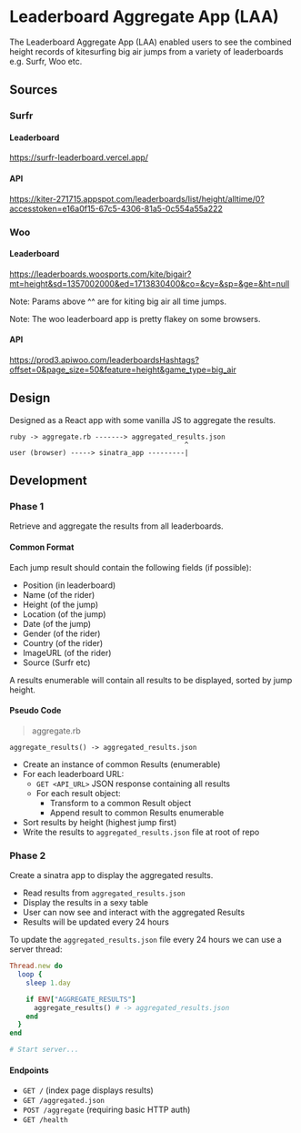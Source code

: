 
# Leaderboard Aggregate App (LAA)

The Leaderboard Aggregate App (LAA) enabled users to see the combined height records of kitesurfing big air jumps from a variety of leaderboards e.g. Surfr, Woo etc.

## Sources

### Surfr

#### Leaderboard

https://surfr-leaderboard.vercel.app/

#### API

https://kiter-271715.appspot.com/leaderboards/list/height/alltime/0?accesstoken=e16a0f15-67c5-4306-81a5-0c554a55a222

### Woo

#### Leaderboard

https://leaderboards.woosports.com/kite/bigair?mt=height&sd=1357002000&ed=1713830400&co=&cy=&sp=&ge=&ht=null

Note: Params above ^^ are for kiting big air all time jumps.

Note: The woo leaderboard app is pretty flakey on some browsers.

#### API

https://prod3.apiwoo.com/leaderboardsHashtags?offset=0&page_size=50&feature=height&game_type=big_air

## Design

Designed as a React app with some vanilla JS to aggregate the results.

```text
ruby -> aggregate.rb -------> aggregated_results.json
                                           ^
user (browser) -----> sinatra_app ---------|
```

## Development

### Phase 1

Retrieve and aggregate the results from all leaderboards.

#### Common Format

Each jump result should contain the following fields (if possible):

- Position (in leaderboard)
- Name (of the rider)
- Height (of the jump)
- Location (of the jump)
- Date (of the jump)
- Gender (of the rider)
- Country (of the rider)
- ImageURL (of the rider)
- Source (Surfr etc)

A results enumerable will contain all results to be displayed, sorted by jump height.

#### Pseudo Code

> aggregate.rb

```
aggregate_results() -> aggregated_results.json
```

- Create an instance of common Results (enumerable)
- For each leaderboard URL:
    - `GET <API_URL>` JSON response containing all results
    - For each result object:
        - Transform to a common Result object
        - Append result to common Results enumerable
- Sort results by height (highest jump first)
- Write the results to `aggregated_results.json` file at root of repo

### Phase 2

Create a sinatra app to display the aggregated results.

- Read results from `aggregated_results.json`
- Display the results in a sexy table
- User can now see and interact with the aggregated Results
- Results will be updated every 24 hours

To update the `aggregated_results.json` file every 24 hours we can use a server thread:

```ruby
Thread.new do
  loop {
    sleep 1.day

    if ENV["AGGREGATE_RESULTS"]
      aggregate_results() # -> aggregated_results.json
    end
  }
end

# Start server...
```

#### Endpoints

- `GET /` (index page displays results)
- `GET /aggregated.json`
- `POST /aggregate` (requiring basic HTTP auth)
- `GET /health`
